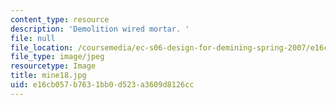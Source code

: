 ```yaml
---
content_type: resource
description: 'Demolition wired mortar. '
file: null
file_location: /coursemedia/ec-s06-design-for-demining-spring-2007/e16cb057b7631bb0d523a3609d8126cc_mine18.jpg
file_type: image/jpeg
resourcetype: Image
title: mine18.jpg
uid: e16cb057-b763-1bb0-d523-a3609d8126cc
---
```

